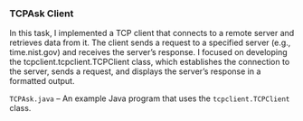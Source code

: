 ### TCPAsk Client

In this task, I implemented a TCP client that connects to a remote server and retrieves data from it. The client sends a request to a specified server (e.g., time.nist.gov) and receives the server’s response. I focused on developing the tcpclient.tcpclient.TCPClient class, which establishes the connection to the server, sends a request, and displays the server’s response in a formatted output.

`TCPAsk.java` – An example Java program that uses the `tcpclient.TCPClient` class.
